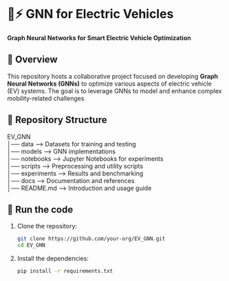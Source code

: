 # 🚗⚡ GNN for Electric Vehicles  
**Graph Neural Networks for Smart Electric Vehicle Optimization**  

## 📌 Overview  
This repository hosts a collaborative project focused on developing **Graph Neural Networks (GNNs)** to optimize various aspects of electric vehicle (EV) systems. The goal is to leverage GNNs to model and enhance complex mobility-related challenges

## 📂 Repository Structure  
EV_GNN\
│── data --> Datasets for training and testing\
│── models --> GNN implementations \
│── notebooks --> Jupyter Notebooks for experiments\
│── scripts --> Preprocessing and utility scripts\
│── experiments --> Results and benchmarking \
│── docs --> Documentation and references \
│── README.md --> Introduction and usage guide


## 🚀 Run the code
1. Clone the repository:  
   ```bash
   git clone https://github.com/your-org/EV_GNN.git
   cd EV_GNN
   ```
2. Install the dependencies:
    ```bash
    pip install -r requirements.txt
    ```
